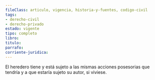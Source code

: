 ```yaml
---
fileClass: articulo, vigencia, historia-y-fuentes, codigo-civil
tags:
- derecho-civil
- derecho-privado
estado: vigente
tipo: completo
libro:
titulo:
parrafo:
corriente-juridica:
---
```

El heredero tiene y está sujeto a las mismas acciones posesorias que tendría y a que estaría sujeto su autor, si viviese.